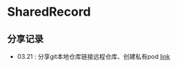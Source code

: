 # SharedRecord

## 分享记录

* 03.21 : 分享git本地仓库链接远程仓库、创建私有pod [link](https://github.com/iOS-Noob/SharedRecord/blob/master/March/Git.md)
